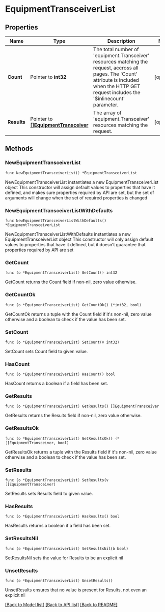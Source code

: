 # EquipmentTransceiverList

## Properties

Name | Type | Description | Notes
------------ | ------------- | ------------- | -------------
**Count** | Pointer to **int32** | The total number of &#39;equipment.Transceiver&#39; resources matching the request, accross all pages. The &#39;Count&#39; attribute is included when the HTTP GET request includes the &#39;$inlinecount&#39; parameter. | [optional] 
**Results** | Pointer to [**[]EquipmentTransceiver**](EquipmentTransceiver.md) | The array of &#39;equipment.Transceiver&#39; resources matching the request. | [optional] 

## Methods

### NewEquipmentTransceiverList

`func NewEquipmentTransceiverList() *EquipmentTransceiverList`

NewEquipmentTransceiverList instantiates a new EquipmentTransceiverList object
This constructor will assign default values to properties that have it defined,
and makes sure properties required by API are set, but the set of arguments
will change when the set of required properties is changed

### NewEquipmentTransceiverListWithDefaults

`func NewEquipmentTransceiverListWithDefaults() *EquipmentTransceiverList`

NewEquipmentTransceiverListWithDefaults instantiates a new EquipmentTransceiverList object
This constructor will only assign default values to properties that have it defined,
but it doesn't guarantee that properties required by API are set

### GetCount

`func (o *EquipmentTransceiverList) GetCount() int32`

GetCount returns the Count field if non-nil, zero value otherwise.

### GetCountOk

`func (o *EquipmentTransceiverList) GetCountOk() (*int32, bool)`

GetCountOk returns a tuple with the Count field if it's non-nil, zero value otherwise
and a boolean to check if the value has been set.

### SetCount

`func (o *EquipmentTransceiverList) SetCount(v int32)`

SetCount sets Count field to given value.

### HasCount

`func (o *EquipmentTransceiverList) HasCount() bool`

HasCount returns a boolean if a field has been set.

### GetResults

`func (o *EquipmentTransceiverList) GetResults() []EquipmentTransceiver`

GetResults returns the Results field if non-nil, zero value otherwise.

### GetResultsOk

`func (o *EquipmentTransceiverList) GetResultsOk() (*[]EquipmentTransceiver, bool)`

GetResultsOk returns a tuple with the Results field if it's non-nil, zero value otherwise
and a boolean to check if the value has been set.

### SetResults

`func (o *EquipmentTransceiverList) SetResults(v []EquipmentTransceiver)`

SetResults sets Results field to given value.

### HasResults

`func (o *EquipmentTransceiverList) HasResults() bool`

HasResults returns a boolean if a field has been set.

### SetResultsNil

`func (o *EquipmentTransceiverList) SetResultsNil(b bool)`

 SetResultsNil sets the value for Results to be an explicit nil

### UnsetResults
`func (o *EquipmentTransceiverList) UnsetResults()`

UnsetResults ensures that no value is present for Results, not even an explicit nil

[[Back to Model list]](../README.md#documentation-for-models) [[Back to API list]](../README.md#documentation-for-api-endpoints) [[Back to README]](../README.md)


